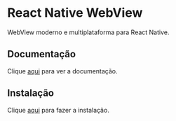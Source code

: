 # React Native WebView

WebView moderno e multiplataforma para React Native.

## Documentação

Clique [aqui](https://github.com/react-native-community/react-native-webview) para ver a documentação.

## Instalação

Clique [aqui](https://www.npmjs.com/package/react-native-webview) para fazer a instalação.